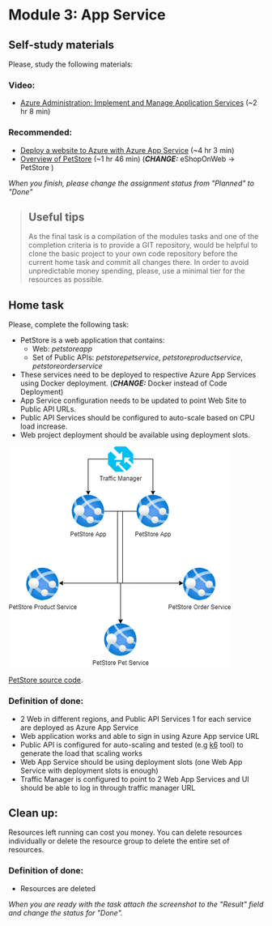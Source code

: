 # Module 3: App Service
## Self-study materials
Please, study the following materials:
### Video:

- [Azure Administration: Implement and Manage Application Services](https://www.linkedin.com/learning/azure-administration-implement-and-manage-application-services) (~2 hr 8 min)

### Recommended:
- [Deploy a website to Azure with Azure App Service](https://docs.microsoft.com/en-us/learn/paths/deploy-a-website-with-azure-app-service/)  (~4 hr 3 min)
- [Overview of PetStore](https://github.com/chtrembl/azure-cloud/tree/main/petstore)  (~1 hr 46 min) (***CHANGE:*** eShopOnWeb -> PetStore )

*When you finish, please change the assignment status from "Planned" to "Done"*

> ## Useful tips
> As the final task is a compilation of the modules tasks and one of the completion criteria is to provide a GIT repository, would be helpful to clone the basic project to your own code repository before the current home task and commit all changes there.
In order to avoid unpredictable money spending, please, use a minimal tier for the resources as possible.

## Home task
Please, complete the following task:

- PetStore is a web application that contains:
  * Web: *petstoreapp*
  * Set of Public APIs: *petstorepetservice*, *petstoreproductservice*, *petstoreorderservice*
- These services need to be deployed to respective Azure App Services using Docker deployment. (***CHANGE:*** Docker instead of Code Deployment)
- App Service configuration needs to be updated to point Web Site to Public API URLs.
- Public API Services should be configured to auto-scale based on CPU load increase.
- Web project deployment should be available using deployment slots.

![PetStore Diagram](CloudXJavaAzureDev-module3.png)

[PetStore source code](https://git.epam.com/anton_lytunenko/cloudx-java-azure-dev/-/tree/main).

### Definition of done:

- 2 Web in different regions, and Public API Services 1 for each service are deployed as Azure App Service
- Web application works and able to sign in using Azure App service URL
- Public API is configured for auto-scaling and tested (e.g [k6](https://k6.io/) tool) to generate the load that scaling works
- Web App Service should be using deployment slots (one Web App Service with deployment slots is enough)
- Traffic Manager is configured to point to 2 Web App Services and UI should be able to log in through traffic manager URL

## Clean up:
Resources left running can cost you money. You can delete resources individually or delete the resource group to delete the entire set of resources.
### Definition of done:
- Resources are deleted

*When you are ready with the task attach the screenshot to the "Result" field and change the status for "Done".*